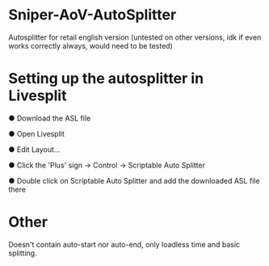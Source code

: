 # Sniper-AoV-AutoSplitter

Autosplitter for retail english version (untested on other versions, idk if even works correctly always, would need to be tested)


# Setting up the autosplitter in Livesplit

● Download the ASL file

● Open Livesplit

● Edit Layout...

● Click the 'Plus' sign -> Control -> Scriptable Auto Splitter

● Double click on Scriptable Auto Splitter and add the downloaded ASL file there


# Other

Doesn't contain auto-start nor auto-end, only loadless time and basic splitting.
